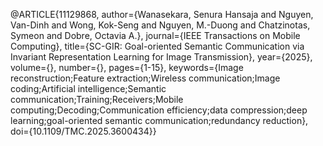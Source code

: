 
@ARTICLE{11129868,
  author={Wanasekara, Senura Hansaja and Nguyen, Van-Dinh and Wong, Kok-Seng and Nguyen, M.-Duong and Chatzinotas, Symeon and Dobre, Octavia A.},
  journal={IEEE Transactions on Mobile Computing}, 
  title={SC-GIR: Goal-oriented Semantic Communication via Invariant Representation Learning for Image Transmission}, 
  year={2025},
  volume={},
  number={},
  pages={1-15},
  keywords={Image reconstruction;Feature extraction;Wireless communication;Image coding;Artificial intelligence;Semantic communication;Training;Receivers;Mobile computing;Decoding;Communication efficiency;data compression;deep learning;goal-oriented semantic communication;redundancy reduction},
  doi={10.1109/TMC.2025.3600434}}
